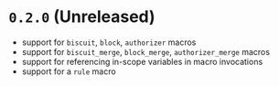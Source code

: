 # `0.2.0` (Unreleased)

- support for `biscuit`, `block`, `authorizer` macros
- support for `biscuit_merge`, `block_merge`, `authorizer_merge` macros
- support for referencing in-scope variables in macro invocations
- support for a `rule` macro

